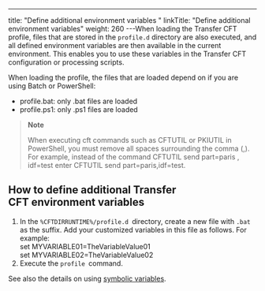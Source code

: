 ---
title: "Define additional environment variables "
linkTitle: "Define additional environment variables"
weight: 260
---When loading the Transfer CFT profile, files that are stored in the `profile.d` directory are also executed, and all defined environment variables are then available in the current environment. This enables you to use these variables in the Transfer CFT configuration or processing scripts.

When loading the profile, the files that are loaded depend on if you are using Batch or PowerShell:

* profile.bat: only .bat files are loaded
* profile.ps1: only .ps1 files are loaded

> **Note**
>
> When executing cft commands such as CFTUTIL or PKIUTIL in PowerShell, you must remove all spaces surrounding the comma (,). For example, instead of the command CFTUTIL send part=paris , idf=test enter CFTUTIL send part=paris,idf=test.

## How to define additional Transfer CFT environment variables

1. In the `%CFTDIRRUNTIME%/profile.d `directory, create a new file with `.bat` as the suffix. Add your customized variables in this file as follows. For example:  
    set MYVARIABLE01=TheVariableValue01  
    set MYVARIABLE02=TheVariableValue02
1. Execute the `profile `command.

See also the details on using [symbolic variables](../../../../../c_intro_userinterfaces/command_summary/symbolic_variables).
